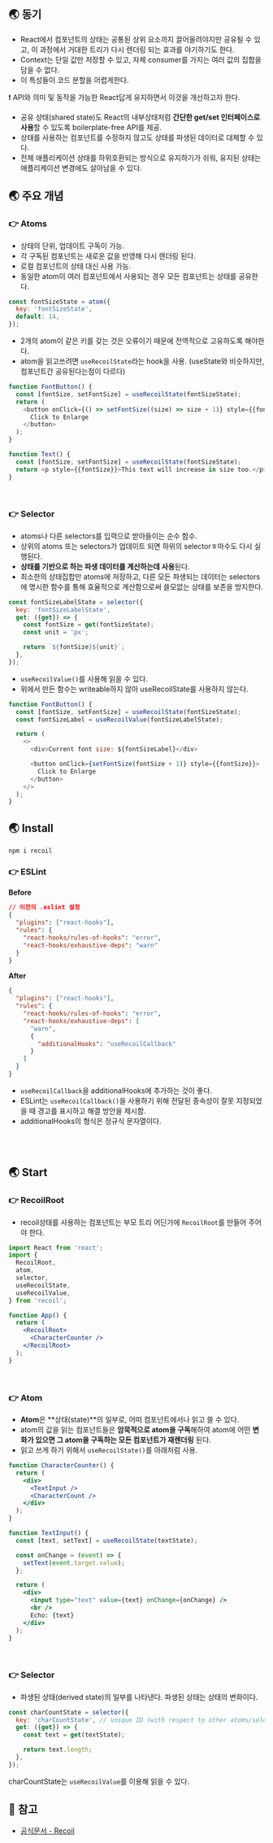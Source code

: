 ## 🌏 동기

* React에서 컴포넌트의 상태는 공통된 상위 요소까지 끌어올려야지만 공유될 수 있고, 이 과정에서 거대한 트리가 다시 렌더링 되는 효과를 야기하기도 한다.
* Context는 단일 값만 저장할 수 있고, 자체 consumer를 가지는 여러 값의 집합을 담을 수 없다.
* 이 특성들이 코드 분할을 어렵게한다.

❗ API와 의미 및 동작을 가능한 React답게 유지하면서 이것을 개선하고자 한다.

* 공유 상태(shared state)도 React의 내부상태처럼 **간단한 get/set 인터페이스로 사용**할 수 있도록 boilerplate-free API를 제공.
* 상태를 사용하는 컴포넌트를 수정하지 않고도 상태를 파생된 데이터로 대체할 수 있다.
* 전체 애플리케이션 상태를 하위호환되는 방식으로 유지하기가 쉬워, 유지된 상태는 애플리케이션 변경에도 살아남을 수 있다.



## 🌏 주요 개념

### 👉 Atoms

* 상태의 단위, 업데이트 구독이 가능.
* 각 구독된 컴포넌트는 새로운 값을 반영해 다시 렌더링 된다.
* 로컬 컴포넌트의 상태 대신 사용 가능.
* 동일한 atom이 여러 컴포넌트에서 사용되는 경우 모든 컴포넌트는 상태를 공유한다.

```js
const fontSizeState = atom({
  key: 'fontSizeState',
  default: 14,
});
```

* 2개의 atom이 같은 키를 갖는 것은 오류이기 때문에 전역적으로 고유하도록 해야한다.
* atom을 읽고쓰려면 `useRecoilState`라는 hook을 사용. (useState와 비슷하지만, 컴포넌트간 공유된다는점이 다르다)

```js
function FontButton() {
  const [fontSize, setFontSize] = useRecoilState(fontSizeState);
  return (
    <button onClick={() => setFontSize((size) => size + 1)} style={{fontSize}}>
      Click to Enlarge
    </button>
  );
}
```

```js
function Text() {
  const [fontSize, setFontSize] = useRecoilState(fontSizeState);
  return <p style={{fontSize}}>This text will increase in size too.</p>;
}
```

<br/>

### 👉 Selector

* atoms나 다른 selectors를 입력으로 받아들이는 순수 함수.
* 상위의 atoms 또는 selectors가 업데이트 되면 하위의 selectorㅎ마수도 다시 실행된다.
* **상태를 기반으로 하는 파생 데이터를 계산하는데 사용**된다.
* 최소한의 상태집합만 atoms에 저장하고, 다른 모든 파생되는 데이터는 selectors에 명시한 함수를 통해 효율적으로 계산함으로써 쓸모없는 상태를 보존을 방지한다.

```js
const fontSizeLabelState = selector({
  key: 'fontSizeLabelState',
  get: ({get}) => {
    const fontSize = get(fontSizeState);
    const unit = 'px';

    return `${fontSize}${unit}`;
  },
});
```

* `useRecoilValue()`를 사용해 읽을 수 있다.
* 위에서 만든 함수는 writeable하지 않아 useRecoilState를 사용하지 않는다.

```js
function FontButton() {
  const [fontSize, setFontSize] = useRecoilState(fontSizeState);
  const fontSizeLabel = useRecoilValue(fontSizeLabelState);

  return (
    <>
      <div>Current font size: ${fontSizeLabel}</div>

      <button onClick={setFontSize(fontSize + 1)} style={{fontSize}}>
        Click to Enlarge
      </button>
    </>
  );
}
```



## 🌏 Install

```shell
npm i recoil
```

### 👉 ESLint

**Before**

```json
// 이전의 .eslint 설정
{
  "plugins": ["react-hooks"],
  "rules": {
    "react-hooks/rules-of-hooks": "error",
    "react-hooks/exhaustive-deps": "warn"
  }
}
```

**After**

```json
{
  "plugins": ["react-hooks"],
  "rules": {
    "react-hooks/rules-of-hooks": "error",
    "react-hooks/exhaustive-deps": [
      "warn",
      {
        "additionalHooks": "useRecoilCallback"
      }
    ]
  }
}
```

* `useRecoilCallback`을 additionalHooks에 추가하는 것이 좋다.
* ESLint는 `useRecoilCallback()`을 사용하기 위해 전달된 종속성이 잘못 지정되었을 때 경고를 표시하고 해결 방안을 제시함.
* additionalHooks의 형식은 정규식 문자열이다.

<br/><br/>

## 🌏 Start

### 👉 RecoilRoot

* recoil상태를 사용하는 컴포넌트는 부모 트리 어딘가에 `RecoilRoot`를 만들어 주어야 한다.

```jsx
import React from 'react';
import {
  RecoilRoot,
  atom,
  selector,
  useRecoilState,
  useRecoilValue,
} from 'recoil';

function App() {
  return (
    <RecoilRoot>
      <CharacterCounter />
    </RecoilRoot>
  );
}
```

<br/>

### 👉 Atom

* **Atom**은 **상태(state)**의 일부로, 어떠 컴포넌트에서나 읽고 쓸 수 있다.
* atom의 값을 읽는 컴포넌트들은 **암묵적으로 atom을 구독**해하여 atom에 어떤 **변화가 있으면 그 atom을 구독하는 모든 컴포넌트가 재렌더링** 된다.
* 읽고 쓰게 하기 위해서 `useRecoilState()`를 아래처럼 사용.

```jsx
function CharacterCounter() {
  return (
    <div>
      <TextInput />
      <CharacterCount />
    </div>
  );
}

function TextInput() {
  const [text, setText] = useRecoilState(textState);

  const onChange = (event) => {
    setText(event.target.value);
  };

  return (
    <div>
      <input type="text" value={text} onChange={onChange} />
      <br />
      Echo: {text}
    </div>
  );
}
```

<br/>

### 👉 Selector

* 파생된 상태(derived state)의 일부를 나타낸다. 파생된 상태는 상태의 변화이다.

```js
const charCountState = selector({
  key: 'charCountState', // unique ID (with respect to other atoms/selectors)
  get: ({get}) => {
    const text = get(textState);

    return text.length;
  },
});
```

charCountState는 `useRecoilValue`를 이용해 읽을 수 있다.



## 📘 참고

* [공식문서 - Recoil](https://recoiljs.org/ko/)